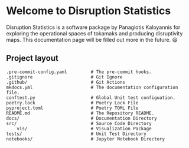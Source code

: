# Welcome to Disruption Statistics

Disruption Statistics is a software package by Panagiotis Kaloyannis for exploring the operational spaces of tokamaks and producing disruptivity maps.
This documentation page will be filled out more in the future. 😃

## Project layout

    .pre-commit-config.yaml         # The pre-commit hooks.
    .gitignore                      # Git Ignore
    .github/                        # Git Actions
    mkdocs.yml                      # The documentation configuration file.
    conftest.py                     # Global Unit test configuation.
    poetry.lock                     # Poetry Lock File
    pyproject.toml                  # Poetry TOML File
    README.md                       # The Repository README.
    docs/                           # Documentation Directory
    src/                            # Source Code Directory
        vis/                        # Visualization Package
    tests/                          # Unit Test Directory
    notebooks/                      # Jupyter Notebook Directory

